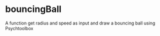 # bouncingBall
A function get radius and speed as input and draw a bouncing ball using Psychtoolbox
